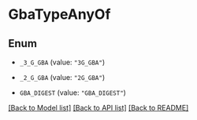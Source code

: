 # GbaTypeAnyOf

## Enum


* `_3_G_GBA` (value: `"3G_GBA"`)

* `_2_G_GBA` (value: `"2G_GBA"`)

* `GBA_DIGEST` (value: `"GBA_DIGEST"`)


[[Back to Model list]](../README.md#documentation-for-models) [[Back to API list]](../README.md#documentation-for-api-endpoints) [[Back to README]](../README.md)


